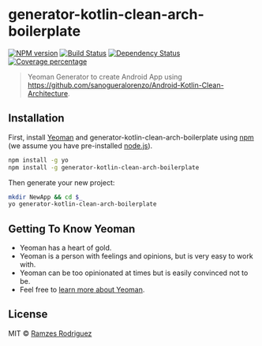 # generator-kotlin-clean-arch-boilerplate
[![NPM version][npm-image]][npm-url] [![Build Status][travis-image]][travis-url] [![Dependency Status][daviddm-image]][daviddm-url] [![Coverage percentage][coveralls-image]][coveralls-url]
> Yeoman Generator to create Android App using https://github.com/sanogueralorenzo/Android-Kotlin-Clean-Architecture.

## Installation

First, install [Yeoman](http://yeoman.io) and generator-kotlin-clean-arch-boilerplate using [npm](https://www.npmjs.com/) (we assume you have pre-installed [node.js](https://nodejs.org/)).

```bash
npm install -g yo
npm install -g generator-kotlin-clean-arch-boilerplate
```

Then generate your new project:

```bash
mkdir NewApp && cd $_
yo generator-kotlin-clean-arch-boilerplate
```

## Getting To Know Yeoman

 * Yeoman has a heart of gold.
 * Yeoman is a person with feelings and opinions, but is very easy to work with.
 * Yeoman can be too opinionated at times but is easily convinced not to be.
 * Feel free to [learn more about Yeoman](http://yeoman.io/).

## License

MIT © [Ramzes Rodriguez](https://github.com/ramzesrodriguez)


[npm-image]: https://badge.fury.io/js/generator-kotlin-android-boilerplate.svg
[npm-url]: https://npmjs.org/package/generator-kotlin-android-boilerplate
[travis-image]: https://travis-ci.org/androidstarters/generator-kotlin-android-boilerplate.svg?branch=master
[travis-url]: https://travis-ci.org/androidstarters/generator-kotlin-android-boilerplate
[daviddm-image]: https://david-dm.org/androidstarters/generator-kotlin-android-boilerplate.svg?theme=shields.io
[daviddm-url]: https://david-dm.org/androidstarters/generator-kotlin-android-boilerplate
[coveralls-image]: https://coveralls.io/repos/androidstarters/generator-kotlin-android-boilerplate/badge.svg
[coveralls-url]: https://coveralls.io/r/androidstarters/generator-kotlin-android-boilerplate

